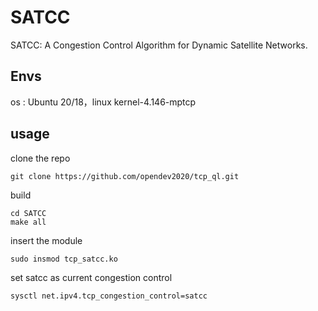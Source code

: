 # SATCC
SATCC: A Congestion Control Algorithm for Dynamic Satellite Networks.

## Envs
os : Ubuntu 20/18，linux kernel-4.146-mptcp

## usage
clone the repo
```
git clone https://github.com/opendev2020/tcp_ql.git
```
build
```
cd SATCC
make all
```
insert the module
```
sudo insmod tcp_satcc.ko
```
set satcc as current congestion control
```
sysctl net.ipv4.tcp_congestion_control=satcc
```